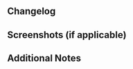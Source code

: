 ## Changelog

<!-- List the specific changes, features, or bug fixes made in this PR -->

## Screenshots (if applicable)

<!-- Include screenshots or GIFs showcasing the UI changes, if any -->


## Additional Notes

<!-- Add any additional information or context that might be helpful for reviewers -->
